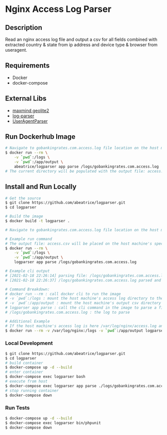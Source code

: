# Nginx Access Log Parser

## Description
Read an nginx access log file and output a csv for all fields combined with extracted country & state from ip address and device type & browser from useragent.

## Requirements
 - Docker
 - docker-compose

## External Libs
 - [maxmind geolite2](https://dev.maxmind.com/geoip/geoip2/geolite2/)
 - [log-parser](https://github.com/kassner/log-parser)
 - [UserAgentParser](https://github.com/ThaDafinser/UserAgentParser)

## Run Dockerhub Image
```sh
# Navigate to gobankingrates.com.access.log file location on the host machine directory
$ docker run --rm \
    -v `pwd`:/logs \
    -v `pwd`:/app/output \
    abeatrice/logparser app parse /logs/gobankingrates.com.access.log
# The current directory will be populated with the output file: access.csv
```

## Install and Run Locally
```sh
# Get the source
$ git clone https://github.com/abeatrice/logparser.git
$ cd logparser

# Build the image
$ docker build -t logparser .

# Navigate to gobankingrates.com.access.log file location on the host machine directory

# Example run command
# The output file: access.csv will be placed on the host machine's specified output file dir location
$ docker run --rm \
    -v `pwd`:/logs \
    -v `pwd`:/app/output \
    logparser app parse /logs/gobankingrates.com.access.log

# Example cli output
# [2021-02-18 22:26:14] parsing file: /logs/gobankingrates.com.access.log
# [2021-02-18 22:26:37] /logs/gobankingrates.com.access.log parsed and csv built in 22 second(s).

# Command Breakdown:
# docker run --rm : call docker cli to run the image
# -v `pwd`:/logs : mount the host machine's access log directory to the image's /logs directory
# -v `pwd`:/app/output : mount the host machine's output csv directory to the image's /app/output directory
# logparser app parse : call the cli command in the image to parse a file
# /logs/gobankingrates.com.access.log : the log to parse

# Additional Example
# If the host machine's access log is here /var/log/nginx/access.log and the desired output file location is pwd
$ docker run --rm -v /var/log/nginx:/logs -v `pwd`:/app/output logparser app parse /logs/access.log
```

### Local Development
```sh
$ git clone https://github.com/abeatrice/logparser.git
$ cd logparser
# build container
$ docker-compose up -d --build
# enter container
$ docker-compose exec logparser bash
# execute from host
$ docker-compose exec logparser app parse ./logs/gobankingrates.com.access.log
# stop running container
$ docker-compose down
```

### Run Tests
```sh
$ docker-compose up -d --build
$ docker-compose exec logparser bin/phpunit
$ docker-compose down
```
